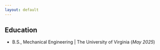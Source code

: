 ```yaml
---
layout: default
---
```


## Education
- B.S., Mechanical Engineering | The University of Virginia (_May 2025_)

